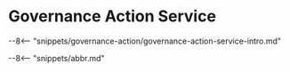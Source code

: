 <!-- SPDX-License-Identifier: CC-BY-4.0 -->
<!-- Copyright Contributors to the ODPi Egeria project 2019, 2020. -->

# Governance Action Service

--8<-- "snippets/governance-action/governance-action-service-intro.md"



--8<-- "snippets/abbr.md"